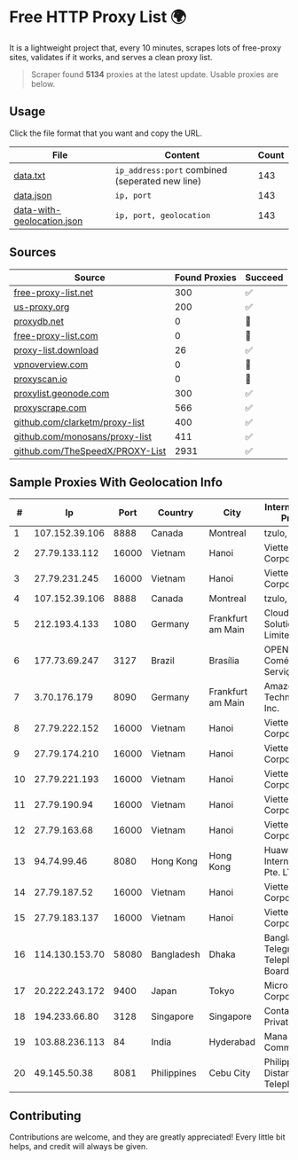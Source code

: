 
# Free HTTP Proxy List 🌍

It is a lightweight project that, every 10 minutes, scrapes lots of free-proxy sites, validates if it works, and serves a clean proxy list.


> Scraper found **5134** proxies at the latest update. Usable proxies are below.

## Usage

Click the file format that you want and copy the URL.


|File|Content|Count|
|----|-------|-----|
|[data.txt](https://raw.githubusercontent.com/themiralay/Proxy-List-World/master/data.txt)|`ip_address:port` combined (seperated new line)|143|
|[data.json](https://raw.githubusercontent.com/themiralay/Proxy-List-World/master/data.json)|`ip, port`|143|
|[data-with-geolocation.json](https://raw.githubusercontent.com/themiralay/Proxy-List-World/master/data-with-geolocation.json)|`ip, port, geolocation`|143|

## Sources

|Source|Found Proxies|Succeed|
|------|-------------|-------|
|[free-proxy-list.net](https://free-proxy-list.net)|300|✅|
|[us-proxy.org](https://www.us-proxy.org)|200|✅|
|[proxydb.net](http://proxydb.net)|0|🚫|
|[free-proxy-list.com](https://free-proxy-list.com/?page=&port=&type%5B%5D=http&type%5B%5D=https&up_time=0&search=Search)|0|🚫|
|[proxy-list.download](https://www.proxy-list.download/HTTP)|26|✅|
|[vpnoverview.com](https://vpnoverview.com/privacy/anonymous-browsing/free-proxy-servers)|0|🚫|
|[proxyscan.io](https://www.proxyscan.io)|0|🚫|
|[proxylist.geonode.com](https://proxylist.geonode.com/api/proxy-list?limit=300&page=1&sort_by=lastChecked&sort_type=desc&protocols=http,https)|300|✅|
|[proxyscrape.com](https://api.proxyscrape.com/v2/?request=displayproxies&protocol=http&timeout=10000&country=all&ssl=all&anonymity=all)|566|✅|
|[github.com/clarketm/proxy-list](https://raw.githubusercontent.com/clarketm/proxy-list/master/proxy-list-raw.txt)|400|✅|
|[github.com/monosans/proxy-list](https://raw.githubusercontent.com/monosans/proxy-list/main/proxies/http.txt)|411|✅|
|[github.com/TheSpeedX/PROXY-List](https://raw.githubusercontent.com/TheSpeedX/PROXY-List/master/http.txt)|2931|✅|


## Sample Proxies With Geolocation Info

|#|Ip|Port|Country|City|Internet Service Provider|
|-|--|----|-------|----|-------------------------|
|1|107.152.39.106|8888|Canada|Montreal|tzulo, inc.|
|2|27.79.133.112|16000|Vietnam|Hanoi|Viettel Corporation|
|3|27.79.231.245|16000|Vietnam|Hanoi|Viettel Corporation|
|4|107.152.39.106|8888|Canada|Montreal|tzulo, inc.|
|5|212.193.4.133|1080|Germany|Frankfurt am Main|Cloud Hosting Solutions, Limited.|
|6|177.73.69.247|3127|Brazil|Brasília|OPENTEL Comércio e Serviços Ltda|
|7|3.70.176.179|8090|Germany|Frankfurt am Main|Amazon Technologies Inc.|
|8|27.79.222.152|16000|Vietnam|Hanoi|Viettel Corporation|
|9|27.79.174.210|16000|Vietnam|Hanoi|Viettel Corporation|
|10|27.79.221.193|16000|Vietnam|Hanoi|Viettel Corporation|
|11|27.79.190.94|16000|Vietnam|Hanoi|Viettel Corporation|
|12|27.79.163.68|16000|Vietnam|Hanoi|Viettel Corporation|
|13|94.74.99.46|8080|Hong Kong|Hong Kong|Huawei International Pte. LTD|
|14|27.79.187.52|16000|Vietnam|Hanoi|Viettel Corporation|
|15|27.79.183.137|16000|Vietnam|Hanoi|Viettel Corporation|
|16|114.130.153.70|58080|Bangladesh|Dhaka|Bangladesh Telegraph & Telephone Board|
|17|20.222.243.172|9400|Japan|Tokyo|Microsoft Corporation|
|18|194.233.66.80|3128|Singapore|Singapore|Contabo Asia Private Limited|
|19|103.88.236.113|84|India|Hyderabad|Mana Communications|
|20|49.145.50.38|8081|Philippines|Cebu City|Philippine Long Distance Telephone Co.|



## Contributing

Contributions are welcome, and they are greatly appreciated! Every
little bit helps, and credit will always be given.

